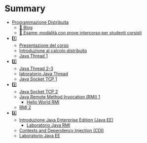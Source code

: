 # Summary

- [Programmazione Distribuita](README.md)
  - [🔗 Blog](blog.md)
  - [📝 Esame: modalità con prove intercorso per studenti corsisti](esame_con_intercorso.md)
- [1️⃣]()
  - [Presentazione del corso]()
  - [Introduzione al calcolo distribuito]()
  - [Java Thread 1]()
- [2️⃣]() 
  - [Java Thread 2-3]()
  - [laboratorio Java Thread]()
  - [Java Socket TCP 1]()
- [3️⃣]()
  - [Java Socket TCP 2]()
  - [Java Remote Method Invocation (RMI) 1]()
    - [ Hello World RMI](03-rmi.md)
  - [RMI 2]()
- [4️⃣]()
  - [Introduzione Java Enterprise Edition (Java EE)](04-javaee.md)
    - [Laboratorio Java RMI](03-rmi.md)
  - [Contexts and Dependency Injection (CDI)](04-cdi.md)
  - [Laboratorio Java EE](04-javaee-lab.md)

